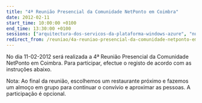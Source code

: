 ```yaml
---
title: "4ª Reunião Presencial da Comunidade NetPonto em Coimbra"
date: 2012-02-11
start_time: 10:00:00 +0100
end_time: 13:30:00 +0100
sessions: ["arquitectura-dos-servicos-da-plataforma-windows-azure", "nuget-no-contexto-empresarial"]
redirect_from: /reuniao/4a-reuniao-presencial-da-comunidade-netponto-em-coimbra/
---
```

No dia 11-02-2012 será realizada a 4ª Reunião Presencial da Comunidade NetPonto em Coimbra. Para participar, efectue o registo de acordo com as instruções abaixo.

Nota: Ao final da reunião, escolhemos um restaurante próximo e fazemos um almoço em grupo para continuar o convívio e aproximar as pessoas. A participação é opcional.

